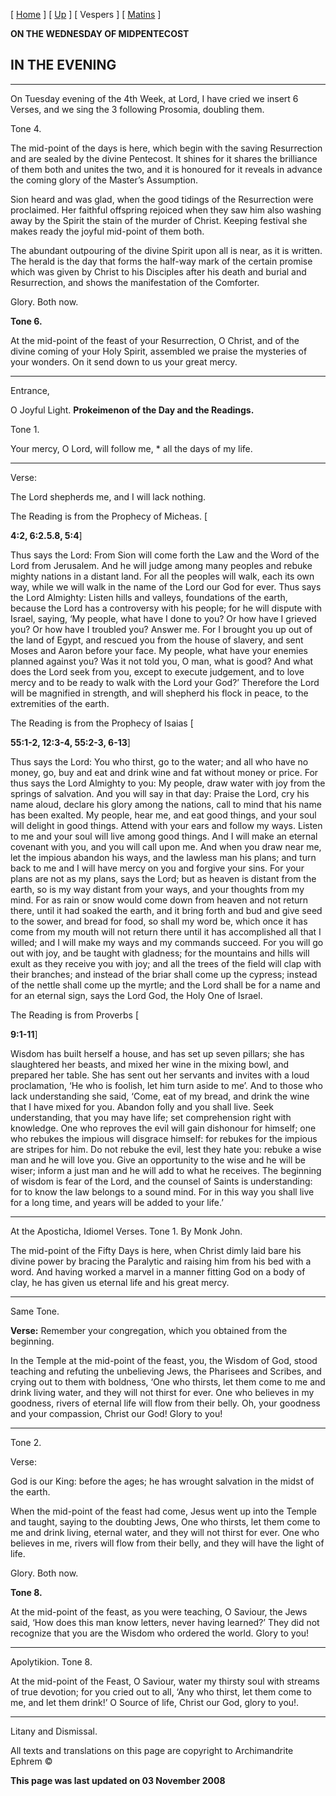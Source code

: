 \[ [Home](index.md) \] \[ [Up](midpent.md) \] \[ Vespers \] \[ [Matins](MidPentM.md) \]

**ON THE WEDNESDAY OF MIDPENTECOST**

IN THE EVENING
--------------

****

On Tuesday evening of the 4th Week, at Lord, I have cried we insert 6 Verses, and we sing the 3 following Prosomia, doubling them.

Tone 4.

The mid-point of the days is here, which begin with the saving Resurrection and are sealed by the divine Pentecost. It shines for it shares the brilliance of them both and unites the two, and it is honoured for it reveals in advance the coming glory of the Master’s Assumption.

Sion heard and was glad, when the good tidings of the Resurrection were proclaimed. Her faithful offspring rejoiced when they saw him also washing away by the Spirit the stain of the murder of Christ. Keeping festival she makes ready the joyful mid-point of them both.

The abundant outpouring of the divine Spirit upon all is near, as it is written. The herald is the day that forms the half-way mark of the certain promise which was given by Christ to his Disciples after his death and burial and Resurrection, and shows the manifestation of the Comforter.

Glory. Both now.

**Tone 6.**

At the mid-point of the feast of your Resurrection, O Christ, and of the divine coming of your Holy Spirit, assembled we praise the mysteries of your wonders. On it send down to us your great mercy.

****

Entrance,

O Joyful Light. **Prokeimenon of the Day and the Readings.**

Tone 1.

Your mercy, O Lord, will follow me, \* all the days of my life.

****

Verse:

The Lord shepherds me, and I will lack nothing.

The Reading is from the Prophecy of Micheas. \[

**4:2, 6:2.5.8, 5:4**\]

Thus says the Lord: From Sion will come forth the Law and the Word of the Lord from Jerusalem. And he will judge among many peoples and rebuke mighty nations in a distant land. For all the peoples will walk, each its own way, while we will walk in the name of the Lord our God for ever. Thus says the Lord Almighty: Listen hills and valleys, foundations of the earth, because the Lord has a controversy with his people; for he will dispute with Israel, saying, ‘My people, what have I done to you? Or how have I grieved you? Or how have I troubled you? Answer me. For I brought you up out of the land of Egypt, and rescued you from the house of slavery, and sent Moses and Aaron before your face. My people, what have your enemies planned against you? Was it not told you, O man, what is good? And what does the Lord seek from you, except to execute judgement, and to love mercy and to be ready to walk with the Lord your God?’ Therefore the Lord will be magnified in strength, and will shepherd his flock in peace, to the extremities of the earth.

The Reading is from the Prophecy of Isaias \[

**55:1-2, 12:3-4, 55:2-3, 6-13**\]

Thus says the Lord: You who thirst, go to the water; and all who have no money, go, buy and eat and drink wine and fat without money or price. For thus says the Lord Almighty to you: My people, draw water with joy from the springs of salvation. And you will say in that day: Praise the Lord, cry his name aloud, declare his glory among the nations, call to mind that his name has been exalted. My people, hear me, and eat good things, and your soul will delight in good things. Attend with your ears and follow my ways. Listen to me and your soul will live among good things. And I will make an eternal covenant with you, and you will call upon me. And when you draw near me, let the impious abandon his ways, and the lawless man his plans; and turn back to me and I will have mercy on you and forgive your sins. For your plans are not as my plans, says the Lord; but as heaven is distant from the earth, so is my way distant from your ways, and your thoughts from my mind. For as rain or snow would come down from heaven and not return there, until it had soaked the earth, and it bring forth and bud and give seed to the sower, and bread for food, so shall my word be, which once it has come from my mouth will not return there until it has accomplished all that I willed; and I will make my ways and my commands succeed. For you will go out with joy, and be taught with gladness; for the mountains and hills will exult as they receive you with joy; and all the trees of the field will clap with their branches; and instead of the briar shall come up the cypress; instead of the nettle shall come up the myrtle; and the Lord shall be for a name and for an eternal sign, says the Lord God, the Holy One of Israel.

The Reading is from Proverbs \[

**9:1-11**\]

Wisdom has built herself a house, and has set up seven pillars; she has slaughtered her beasts, and mixed her wine in the mixing bowl, and prepared her table. She has sent out her servants and invites with a loud proclamation, ‘He who is foolish, let him turn aside to me’. And to those who lack understanding she said, ‘Come, eat of my bread, and drink the wine that I have mixed for you. Abandon folly and you shall live. Seek understanding, that you may have life; set comprehension right with knowledge. One who reproves the evil will gain dishonour for himself; one who rebukes the impious will disgrace himself: for rebukes for the impious are stripes for him. Do not rebuke the evil, lest they hate you: rebuke a wise man and he will love you. Give an opportunity to the wise and he will be wiser; inform a just man and he will add to what he receives. The beginning of wisdom is fear of the Lord, and the counsel of Saints is understanding: for to know the law belongs to a sound mind. For in this way you shall live for a long time, and years will be added to your life.’

****

At the Aposticha, Idiomel Verses. Tone 1. By Monk John.

The mid-point of the Fifty Days is here, when Christ dimly laid bare his divine power by bracing the Paralytic and raising him from his bed with a word. And having worked a marvel in a manner fitting God on a body of clay, he has given us eternal life and his great mercy.

****

Same Tone.

**Verse:** Remember your congregation, which you obtained from the beginning.

In the Temple at the mid-point of the feast, you, the Wisdom of God, stood teaching and refuting the unbelieving Jews, the Pharisees and Scribes, and crying out to them with boldness, ‘One who thirsts, let them come to me and drink living water, and they will not thirst for ever. One who believes in my goodness, rivers of eternal life will flow from their belly. Oh, your goodness and your compassion, Christ our God! Glory to you!

****

Tone 2.

Verse:

God is our King: before the ages; he has wrought salvation in the midst of the earth.

When the mid-point of the feast had come, Jesus went up into the Temple and taught, saying to the doubting Jews, One who thirsts, let them come to me and drink living, eternal water, and they will not thirst for ever. One who believes in me, rivers will flow from their belly, and they will have the light of life.

Glory. Both now.

**Tone 8.**

At the mid-point of the feast, as you were teaching, O Saviour, the Jews said, ‘How does this man know letters, never having learned?’ They did not recognize that you are the Wisdom who ordered the world. Glory to you!

****

Apolytikion. Tone 8.

At the mid-point of the Feast, O Saviour, water my thirsty soul with streams of true devotion; for you cried out to all, ‘Any who thirst, let them come to me, and let them drink!’ O Source of life, Christ our God, glory to you!.

****

Litany and Dismissal.

All texts and translations on this page are copyright to Archimandrite Ephrem ©

**This page was last updated on 03 November 2008**
